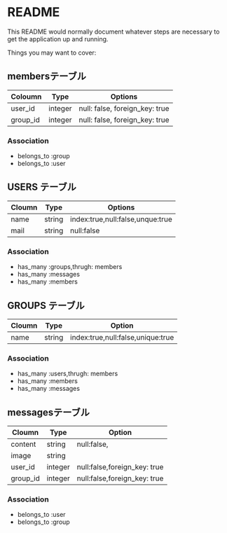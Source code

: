 # README

This README would normally document whatever steps are necessary to get the
application up and running.

Things you may want to cover:

## membersテーブル 

|Coloumn|Type|Options| 
|-------|----|-------| 
|user_id|integer|null: false, foreign_key: true| 
|group_id|integer|null: false, foreign_key: true| 

### Association 
- belongs_to :group 
- belongs_to :user 

## USERS テーブル 

|Cloumn|Type|Options| 
|------|----|-------| 
|name|string|index:true,null:false,unque:true| 
|mail|string|null:false| 

### Association 
- has_many :groups,thrugh: members 
- has_many :messages 
- has_many :members 

## GROUPS テーブル 
|Cloumn|Type|Option| 
|------|----|------| 
|name|string|index:true,null:false,unique:true| 

### Association 
- has_many :users,thrugh: members 
- has_many :members 
- has_many :messages

## messagesテーブル 
|Cloumn|Type|Option| 
|------|----|------| 
|content|string|null:false,| 
|image|string|
|user_id|integer|null:false,foreign_key: true|
|group_id|integer|null:false,foreign_key: true|

### Association 
- belongs_to :user
- belongs_to :group
